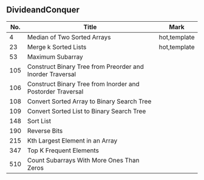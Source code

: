 ## DivideandConquer
| No.  | Title                                                       | Mark |
|------|-------------------------------------------------------------|------|
| 4   | Median of Two Sorted Arrays                                | hot,template |
| 23  | Merge k Sorted Lists                                       | hot,template |
| 53  | Maximum Subarray                                           |              |
| 105 | Construct Binary Tree from Preorder and Inorder Traversal  |              |
| 106 | Construct Binary Tree from Inorder and Postorder Traversal |              |
| 108 | Convert Sorted Array to Binary Search Tree                 |              |
| 109 | Convert Sorted List to Binary Search Tree                  |              |
| 148 | Sort List                                                  |              |
| 190 | Reverse Bits                                               |              |
| 215 | Kth Largest Element in an Array                            |              |
| 347 | Top K Frequent Elements                                    |              |
| 510 | Count Subarrays With More Ones Than Zeros                  |              |
